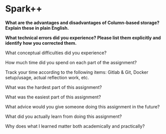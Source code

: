 # Spark++
__What are the advantages and disadvantages of Column-based storage? Explain these in plain English.__



__What technical errors did you experience? Please list them explicitly and identify how you corrected them.__



What conceptual difficulties did you experience?

How much time did you spend on each part of the assignment?

Track your time according to the following items: Gitlab & Git, Docker setup/usage, actual reflection work, etc.

What was the hardest part of this assignment?

What was the easiest part of this assignment?

What advice would you give someone doing this assignment in the future?

What did you actually learn from doing this assignment?

Why does what I learned matter both academically and practically?

